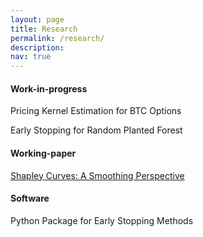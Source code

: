 ```yaml
---
layout: page
title: Research
permalink: /research/
description: 
nav: true
---
```


#### **Work-in-progress**

Pricing Kernel Estimation for BTC Options

Early Stopping for Random Planted Forest


#### **Working-paper**

[Shapley Curves: A Smoothing Perspective](https://arxiv.org/pdf/2211.13289.pdf) 


#### **Software**

Python Package for Early Stopping Methods

